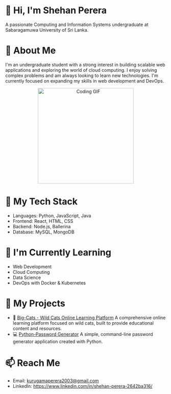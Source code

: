 # 👋 Hi, I'm Shehan Perera
A passionate Computing and Information Systems undergraduate at Sabaragamuwa University of Sri Lanka.

# 🚀 About Me

I'm an undergraduate student with a strong interest in building scalable web applications and exploring the world of cloud computing. I enjoy solving complex problems and am always looking to learn new technologies. I'm currently focused on expanding my skills in web development and DevOps.


<div align="center">
<img src="https://raw.githubusercontent.com/Shehanruby-67523/Shehanruby-67523/refs/heads/main/Coding.gif" alt="Coding GIF" width=300px height=300px/>
</div>


# 🔧 My Tech Stack
- Languages: Python, JavaScript, Java
- Frontend: React, HTML, CSS
- Backend: Node.js, Ballerina
- Database: MySQL, MongoDB

# 🧠 I'm Currently Learning
- Web Development
- Cloud Computing
- Data Science
- DevOps with Docker & Kubernetes

# 🔗 My Projects
- 🐅 [Big-Cats - Wild Cats Online Learning Platform](https://github.com/Shehanruby-67523/Big-Cats)
    A comprehensive online learning platform focused on wild cats, built to provide educational content and resources.
- 💻 [Python-Password Generator](https://github.com/Shehanruby-67523/python-password-generator)
    A simple, command-line password generator application created with Python.

# 📫 Reach Me
- Email: kurugamaperera2003@gmail.com
- LinkedIn: https://www.linkedin.com/in/shehan-perera-2642ba316/
